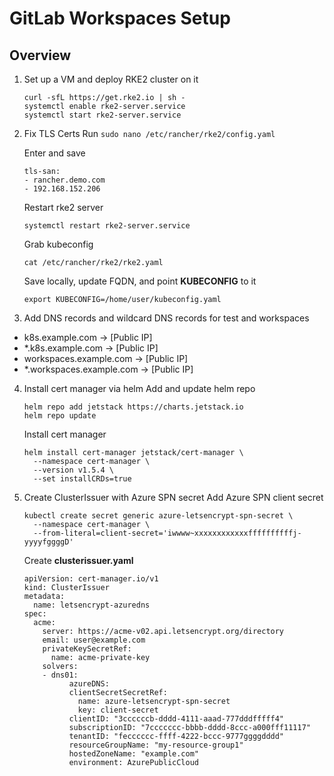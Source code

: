 # GitLab Workspaces Setup

## Overview
1. Set up a VM and deploy RKE2 cluster on it
   ```
   curl -sfL https://get.rke2.io | sh -
   systemctl enable rke2-server.service
   systemctl start rke2-server.service
   ```
2. Fix TLS Certs
   Run `sudo nano /etc/rancher/rke2/config.yaml`

   Enter and save
   ```
   tls-san:
   - rancher.demo.com
   - 192.168.152.206
   ```
   Restart rke2 server
   ```
   systemctl restart rke2-server.service
   ```
   Grab kubeconfig
   ```
   cat /etc/rancher/rke2/rke2.yaml
   ```
   Save locally, update FQDN, and point **KUBECONFIG** to it
   ```
   export KUBECONFIG=/home/user/kubeconfig.yaml
   ```

3. Add DNS records and wildcard DNS records for test and workspaces
  - k8s.example.com -> [Public IP]
  - *.k8s.example.com -> [Public IP]
  - workspaces.example.com -> [Public IP]
  - *.workspaces.example.com -> [Public IP]
4. Install cert manager via helm
   Add and update helm repo
   ```
   helm repo add jetstack https://charts.jetstack.io
   helm repo update
   ```
   Install cert manager
   ```
   helm install cert-manager jetstack/cert-manager \
     --namespace cert-manager \
     --version v1.5.4 \
     --set installCRDs=true
   ```
   
5. Create ClusterIssuer with Azure SPN secret
   Add Azure SPN client secret
   ```
   kubectl create secret generic azure-letsencrypt-spn-secret \
     --namespace cert-manager \
     --from-literal=client-secret='iwwww~xxxxxxxxxxxxffffffffffj-yyyyfggggD' 
   ```
   Create **clusterissuer.yaml**
   ```
   apiVersion: cert-manager.io/v1
   kind: ClusterIssuer
   metadata:
     name: letsencrypt-azuredns
   spec:
     acme:
       server: https://acme-v02.api.letsencrypt.org/directory
       email: user@example.com
       privateKeySecretRef:
         name: acme-private-key
       solvers:
       - dns01:
	         azureDNS:
             clientSecretSecretRef:
               name: azure-letsencrypt-spn-secret
               key: client-secret
             clientID: "3ccccccb-dddd-4111-aaad-777dddfffff4"
             subscriptionID: "7ccccccc-bbbb-dddd-8ccc-a000fff11117"
             tenantID: "fecccccc-ffff-4222-bccc-9777ggggdddd"
             resourceGroupName: "my-resource-group1"
             hostedZoneName: "example.com"
             environment: AzurePublicCloud
   ```
